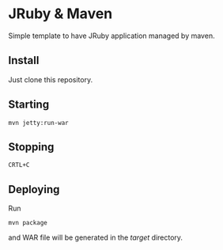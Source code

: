 # JRuby & Maven

Simple template to have JRuby application managed by maven.

## Install

Just clone this repository.

## Starting

	mvn jetty:run-war

## Stopping

	CRTL+C

## Deploying

Run

	mvn package

and WAR file will be generated in the *target* directory.
